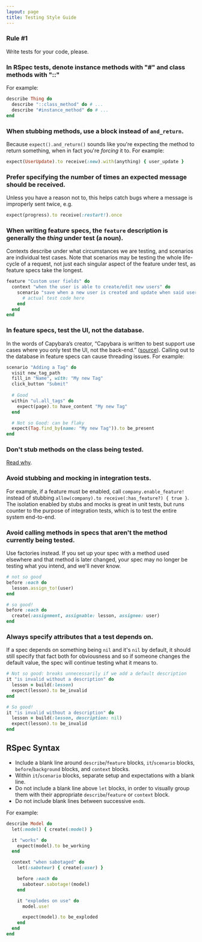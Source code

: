 ```yaml
---
layout: page
title: Testing Style Guide
---
```


### Rule #1

Write tests for your code, please.

### In RSpec tests, denote instance methods with "#" and class methods with "::"

For example:

```ruby
describe Thing do
  describe "::class_method" do # ...
  describe "#instance_method" do # ...
end
```

### When stubbing methods, use a block instead of `and_return`.

Because `expect().and_return()` sounds like you're expecting the method to return something, when in fact you're *forcing* it to. For example:

```ruby
expect(UserUpdate).to receive(:new).with(anything) { user_update }
```

### Prefer specifying the number of times an expected message should be received.

Unless you have a reason not to, this helps catch bugs where a message is improperly sent twice, e.g.

```ruby
expect(progress).to receive(:restart!).once
```

### When writing feature specs, the `feature` description is generally the *thing* under test (a noun).

Contexts describe under what circumstances we are testing, and scenarios are individual test cases. Note that scenarios may be testing the whole life-cycle of a request, not just each singular aspect of the feature under test, as feature specs take the longest.

```ruby
feature "Custom user fields" do
  context "when the user is able to create/edit new users" do
    scenario "save when a new user is created and update when said user is updated" do
      # actual test code here
    end
  end
end
```

### In feature specs, test the UI, not the database.

In the words of Capybara’s creator, “Capybara is written to best support use cases where you only test the UI, not the back-end.” ([source](https://bibwild.wordpress.com/2016/02/18/struggling-towards-reliable-capybara-javascript-testing/)). Calling out to the database in feature specs can cause threading issues. For example:

```ruby
scenario "Adding a Tag" do
  visit new_tag_path
  fill_in "Name", with: "My new Tag"
  click_button "Submit"
  
  # Good
  within "ul.all_tags" do
    expect(page).to have_content "My new Tag"
  end

  # Not so Good: can be flaky
  expect(Tag.find_by(name: "My new Tag")).to be_present
end
```

### Don't stub methods on the class being tested.

[Read why](https://robots.thoughtbot.com/don-t-stub-the-system-under-test).

### Avoid stubbing and mocking in integration tests.

For example, if a feature must be enabled, call `company.enable_feature!` instead of stubbing `allow(company).to receive(:has_feature?) { true }`. The isolation enabled by stubs and mocks is great in unit tests, but runs counter to the purpose of integration tests, which is to test the entire system end-to-end.

### Avoid calling methods in specs that aren't the method currently being tested.

Use factories instead. If you set up your spec with a method used elsewhere and that method is later changed, your spec may no longer be testing what you intend, and we'll never know.

```ruby
# not so good
before :each do
  lesson.assign_to!(user)
end

# so good!
before :each do
  create(:assignment, assignable: lesson, assignee: user)
end
```

### Always specify attributes that a test depends on.

If a spec depends on something being `nil` and it's `nil` by default, it should still specify that fact both for obviousness and so if someone changes the default value, the spec will continue testing what it means to.

``` ruby
# Not so good: breaks unnecessarily if we add a default description
it "is invalid without a description" do
  lesson = build(:lesson)
  expect(lesson).to be_invalid
end

# So good!
it "is invalid without a description" do
  lesson = build(:lesson, description: nil)
  expect(lesson).to be_invalid
end
```


## RSpec Syntax

- Include a blank line around `describe`/`feature` blocks, `it`/`scenario` blocks, `before`/`background` blocks, and `context` blocks.
- Within `it`/`scenario` blocks, separate setup and expectations with a blank line.
- Do not include a blank line above `let` blocks, in order to visually group them with their appropriate `describe`/`feature` or `context` block.
- Do not include blank lines between successive `end`s.

For example:

```ruby
describe Model do
  let(:model) { create(:model) }

  it "works" do
    expect(model).to be_working
  end

  context "when sabotaged" do
    let(:saboteur) { create(:user) }

    before :each do
      saboteur.sabotage!(model)
    end

    it "explodes on use" do
      model.use!

      expect(model).to be_exploded
    end
  end
end
```
